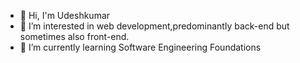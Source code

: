 - 👋 Hi, I'm Udeshkumar 
- 👀 I’m interested in web development,predominantly back-end but sometimes also front-end. 
- 🌱 I’m currently learning Software Engineering Foundations

<!---
atworkudesh/atworkudesh is a ✨ special ✨ repository because its `README.md` (this file) appears on your GitHub profile.
You can click the Preview link to take a look at your changes.
--->
